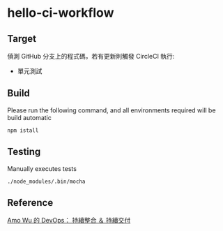 # hello-ci-workflow

## Target
偵測 GitHub 分支上的程式碼，若有更新則觸發 CircleCI 執行:
- 單元測試

## Build

Please run the following command, and all environments required will be build automatic
```shell
npm istall
```
 
## Testing

Manually executes tests
```shell
./node_modules/.bin/mocha
```

## Reference
[Amo Wu 的 DevOps： 持續整合 ＆ 持續交付](http://blog.amowu.com/2015/04/devops-continuous-integration-delivery-docker-circleci-aws-beanstalk.html)

